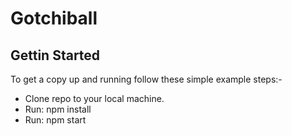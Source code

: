 # Gotchiball

## Gettin Started
To get a copy up and running follow these simple example steps:-

* Clone repo to your local machine.
* Run: npm install
* Run: npm start
